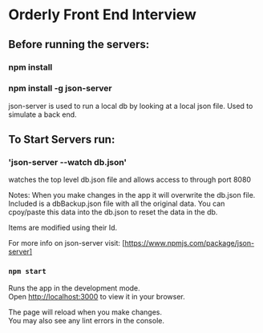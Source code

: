 # Orderly Front End Interview


## Before running the servers:

### npm install

### npm install -g json-server 
json-server is used to run a local db by looking at a local json file. Used to simulate a back end. 


## To Start Servers run:

### 'json-server --watch db.json'

watches the top level db.json file and allows access to through port 8080


Notes: When you make changes in the app it will overwrite the db.json file. Included is a dbBackup.json file with all the original data. 
You can cpoy/paste this data into the db.json to reset the data in the db.

Items are modified using their Id.

For more info on json-server visit: [https://www.npmjs.com/package/json-server]

### `npm start`

Runs the app in the development mode.\
Open [http://localhost:3000](http://localhost:3000) to view it in your browser.

The page will reload when you make changes.\
You may also see any lint errors in the console.
